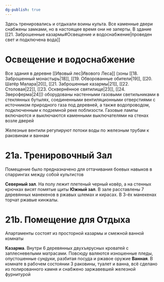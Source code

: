 ```yaml
---
dg-publish: true
---
```

Здесь тренировались и отдыхали воины культа. Все каменные двери снабжены замками, но в настоящее время они не заперты. В здание [[21. Заброшенные казармы#Освещение и водоснабжение|проведен свет и подключена вода]]

# Освещение и водоснабжение

Все здания в деревне [[Ивовый лес|Ивового Леса]] (зоны [[18. Заброшенный монастырь|18]], [[19. Обворованные обители|19]], [[20. Шатёр Малара|20]], [[21. Заброшенные казармы|21]], [[22. Столовая|22]], [[23. Осквернённое святилище|23]], [[24. Звероферма|24]]) оборудованы настенными газовыми светильниками в стеклянных бутылях, соединенными вентиляционными отверстиями с источником природного газа под деревней, а также водопроводом, подключенным к подземной реке поблизости. Газовые лампы включаются и выключаются каменными выключателями на стенах возле дверей

Железные вентили регулируют потоки воды по железным трубам к раковинам и ваннам

# 21а. Тренировочный Зал

Помещение было предназначено для оттачивания боевых навыков в спаррингах между собой культистов

**Северный зал**. На полу лежит плетеный черный ковёр, а на стенных крючках висят помятые щиты
**Южный зал**. В зале расставлены 7 деревянных манекенов в ржавых шлемах и кирасах. В 3-ёх манекенах торчат ржавые кинжалы.

# 21b. Помещение для Отдыха

Апартаменты состоят из просторной казармы и смежной ванной комнаты

**Казарма**. Внутри 6 деревянных двухъярусных кроватей с заплесневелыми матрасами. Повсюду валяются изношенные пледы, опустошенные сундуки, разбитая посуда и ржавое оружие
**Ванная**. В комнате в рабочем состоянии 3 раковины, туалет и ванна, всё сделано из полированного камня и снабжено заржавевшей железной фурнитурой